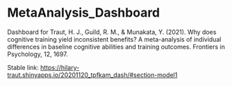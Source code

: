 # MetaAnalysis_Dashboard
Dashboard for Traut, H. J., Guild, R. M., & Munakata, Y. (2021). Why does cognitive training yield inconsistent benefits? A meta-analysis of individual differences in baseline cognitive abilities and training outcomes. Frontiers in Psychology, 12, 1697.

Stable link: https://hilary-traut.shinyapps.io/20201120_tpfkam_dash/#section-model1
